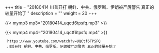 +++
title = "20180414  川普开打 朝鲜、中共、俄罗斯、伊朗被严厉警告 真正的较量开始了 "
description = ""
weight = 20
+++

{{< mymp3 mp3="20180414_uqctf6tpsfq.mp3" >}}

{{< mymp4 mp4="20180414_uqctf6tpsfq.mp4" >}}

     
     https://www.youtube.com/watch?v=UQCtf6TPSFQ 
     川普开打 朝鲜、中共、俄罗斯、伊朗被严厉警告 真正的较量开始了 
